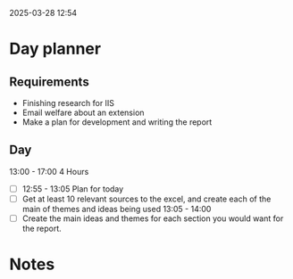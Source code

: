 2025-03-28 12:54


# Day planner

## Requirements

- Finishing research for IIS
- Email welfare about an extension
- Make a plan for development and writing the report

## Day

13:00 - 17:00 4 Hours
- [ ] 12:55 - 13:05 Plan for today
- [ ] Get at least 10 relevant sources to the excel, and create each of the main of themes and ideas being used 13:05 - 14:00
- [ ] Create the main ideas and themes for each section you would want for the report.

# Notes